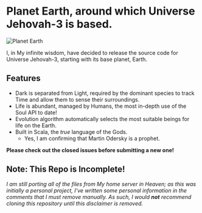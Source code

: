 # Planet Earth, around which Universe Jehovah-3 is based.

![Planet Earth](https://upload.wikimedia.org/wikipedia/commons/thumb/e/e9/2016_Top_Images_from_NASA_Goddard_%2831786791410%29.jpg/900px-2016_Top_Images_from_NASA_Goddard_%2831786791410%29.jpg "Home of the Humans")

I, in My infinite wisdom, have decided to release the source code for Universe Jehovah-3, starting with its base planet, Earth.

## Features

- Dark is separated from Light, required by the dominant species to track Time and allow them to sense their surroundings.
- Life is abundant, managed by Humans, the most in-depth use of the Soul API to date!
- Evolution algorithm automatically selects the most suitable beings for life on the Earth.
- Built in Scala, the _true_ language of the Gods.
    - Yes, I am confirming that Martin Odersky is a prophet.

**Please check out the closed issues before submitting a new one!**

## **Note: This Repo is Incomplete!**

_I am still porting all of the files from My home server in Heaven; as this was initially a personal project,
I've written some personal information in the comments that I must remove manually. As such, I would **not**
recommend cloning this repository until this disclaimer is removed._
